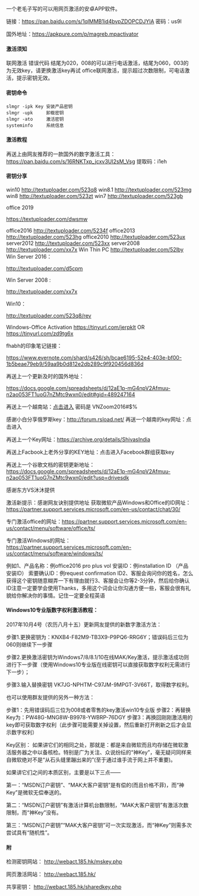 一个老毛子写的可以用网页激活的安卓APP软件。

链接：https://pan.baidu.com/s/1qlMMB1id4bvpZDOPCDJYlA 密码：us9l   

国外地址：https://apkpure.com/p/magreb.mpactivator



#### 激活须知 

联网激活 错误代码 结尾为020，008的可以进行电话激活，结尾为060，003的为无效key，请更换激活key再试 office联网激活，提示超过次数限制，可电话激活，提示密钥无效。



#### 密钥命令

```
slmgr -ipk Key 安装产品密钥
slmgr -upk     卸载密钥
slmgr -ato     激活密钥
systeminfo     系统信息
```



#### 激活教程

再送上由网友推荐的一款国外的数字激活工具：https://pan.baidu.com/s/16RNKTxp_jcxv3UI2sM_Vsg   提取码：i1eh



#### 密钥分享

win10
http://textuploader.com/523q8
win8.1
http://textuploader.com/523mg
win8
http://textuploader.com/523zt
win7
http://textuploader.com/523gb

office 2019

https://textuploader.com/dwsmw

office2016
http://textuploader.com/5234f
office2013
http://textuploader.com/523hg
office2010
http://textuploader.com/523ux
server2012
http://textuploader.com/523xx
server2008
http://textuploader.com/xx7x
Win Thin PC
http://textuploader.com/52lby
Win Server 2016：

http://textuploader.com/d5cpm

Win Server 2008 : 

http://textuploader.com/xx7x

Win10：

http://textuploader.com/523q8/rev

Windows-Office Activation
https://tinyurl.com/jerpklt
OR
https://tinyurl.com/zd9tg6x

fhabh的印象笔记链接：

https://www.evernote.com/shard/s426/sh/bcae6195-52e4-403e-bf00-1b5beae79eb9/59aa9b0d812e2db289c9f920456d836d

再送上一个更新及时的国外地址：

https://docs.google.com/spreadsheets/d/12aE1p-mG4npV2Afmuu-n2ao053FT1uoG7nZMtc9wxn0/edit#gid=489247164

再送上一个越南站：[点击进入](http://www.vn-zoom.com/f181/?do=doenterpwd)   密码是  VNZoom2016#$%

感谢小白分享俄罗斯key：http://forum.rsload.net/
再送一个越南的key网址：点击进入

再送上一个Key网址：https://archive.org/details/ShivasIndia

再送上Facbook上老外分享的KEY地址：点击进入Facebook群组获取key    

再送上一个谷歌文档的密钥更新地址：https://docs.google.com/spreadsheets/d/12aE1p-mG4npV2Afmuu-n2ao053FT1uoG7nZMtc9wxn0/edit?usp=drivesdk

感谢东方VS沐沐提供

激活新提示：感谢网友诀别提供地址
获取微软产品Windows和Office的ID网址：https://partner.support.services.microsoft.com/en-us/contact/chat/30/

专门激活office的网址：https://partner.support.services.microsoft.com/en-us/contact/menu/software/office/ts/

专门激活Windows的网址：https://partner.support.services.microsoft.com/en-us/contact/menu/software/windows/ts/

例如1、产品名称：例office2016 pro plus vol 安装ID：例installation ID （产品安装ID） 索要确认ID：例request confirmation ID2、客服会询问你的姓名，怎么获得这个密钥随意糊弄一下有理由就行3、客服会让你等2-3分钟，然后给你确认ID注意一定要学会使用Thanks，多用这个词会让你沟通方便一些，客服会很有礼貌给你解决你的事情。记住一定要全程英语



#### Windows10专业版数字权利激活教程：

2017年10月4号（农历八月十五）更新网友提供的新数字激活方法：

步骤1.更换密钥为：KNXB4-F82M9-TB3X9-P9PQ6-RRG6Y；错误码后三位为060则继续下一步骤

步骤2.更换激活密钥为Windows7/8/8.1/10在线MAK/Key激活，提示激活成功则进行下一步骤（使用Windows10专业版在线密钥可以直接获取数字权利无需进行下一步）；

步骤3.输入替换密钥 VK7JG-NPHTM-C97JM-9MPGT-3V66T，取得数字权利。

也可以使用群友提供的另外一种方法：

步骤1：先用错误码后三位为008或者零售的key激活win10专业版
步骤2：再替换Key为：PW48G-MNG8W-B9978-YWBRP-76DGY
步骤3：再换回刚刚激活用的key即可获取数字权利（此步骤可能需要关掉设置，然后重新打开刷新之后才会显示数字权利）

Key区别：
如果讲它们的相同之处，那就是：都是来自微软而且均存储在微软激活服务器之中以备核检。特别是广为关注、众说纷纭的“神Key”，毫无疑问同样来自微软绝对不是“从石头缝里蹦出来的”(至于通过谁手流于网上并不重要)。

如果讲它们之间的本质区别，主要是以下三点——

第一：“MSDN订户密钥”、“MAK大客户密钥”是有偿的(而且价格不菲)，而“神Key”是微软无偿奉送的。

第二：“MSDN订户密钥”有激活计算机台数限制，“MAK大客户密钥”有激活次数限制，而“神Key”没有。

第三：“MSDN订户密钥”“MAK大客户密钥”可一次实现激活，而“神Key”则需多次尝试具有“随机性”。



#### 附

检测密钥网站： http://webact.185.hk/mskey.php 

网页激活网站： http://webact.185.hk/ 

共享密钥： http://webact.185.hk/sharedkey.php 